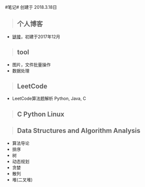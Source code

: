 
#笔记#
创建于 2018.3.18日
>## 个人博客

- [链接](http://www.lxxx.site)，初建于2017年12月

>## tool 

- 图片，文件批量操作
- 数据处理

>## LeetCode

- LeetCode算法题解析 Python, Java, C

>## C Python Linux


>## Data Structures and Algorithm Analysis

- 算法导论
- 排序
- 树
- 动态规划
- 贪婪
- 散列
- 堆(二叉堆)


